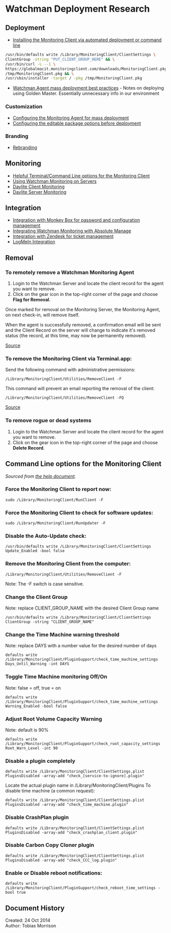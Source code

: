 # Watchman Deployment Research


## Deployment

- [Installing the Monitoring Client via automated deployment or command line](https://watchmanmonitoring.zendesk.com/hc/en-us/articles/202296808)

```bash
/usr/bin/defaults write /Library/MonitoringClient/ClientSettings \
ClientGroup -string "PUT_CLIENT_GROUP_HERE" && \
/usr/bin/curl -L --1 \
https://globalmacit.monitoringclient.com/downloads/MonitoringClient.pkg > \
/tmp/MonitoringClient.pkg && \
/usr/sbin/installer -target / -pkg /tmp/MonitoringClient.pkg
```

- [Watchman Agent mass deployment best practices](https://watchmanmonitoring.zendesk.com/hc/en-us/articles/202325488-Watchman-Agent-mass-deployment-best-practices) - Notes on deploying using Golden Master. Essentially unnecessary info in our environment


### Customization

- [Configuring the Monitoring Agent for mass deployment](https://watchmanmonitoring.zendesk.com/hc/en-us/articles/472802-Configuring-the-Monitoring-Agent-for-mass-deployment)
- [Configuring the editable package options before deployment](https://watchmanmonitoring.zendesk.com/hc/en-us/articles/201735653-Configuring-the-editable-package-options-before-deployment)


### Branding

- [Rebranding](https://www.watchmanmonitoring.com/custom-branding/)


## Monitoring

- [Helpful Terminal/Command Line options for the Monitoring Client](https://watchmanmonitoring.zendesk.com/hc/en-us/articles/200033678-Helpful-Terminal-Command-Line-options-for-the-Monitoring-Client)
- [Using Watchman Monitoring on Servers](https://watchmanmonitoring.zendesk.com/hc/en-us/articles/486663-Using-Watchman-Monitoring-on-Servers)
- [Daylite Client Monitoring](https://watchmanmonitoring.zendesk.com/hc/en-us/articles/556531-Daylite-Client-Monitoring)
- [Daylite Server Monitoring](https://watchmanmonitoring.zendesk.com/hc/en-us/articles/298804-Daylite-Server-Monitoring)


## Integration

- [Integration with Monkey Box for password and configuration management](https://watchmanmonitoring.zendesk.com/hc/en-us/articles/201187286-Integration-with-Monkey-Box-for-password-and-configuration-management)
- [Integrating Watchman Monitoring with Absolute Manage](https://watchmanmonitoring.zendesk.com/hc/en-us/articles/486493-Integrating-Watchman-Monitoring-with-Absolute-Manage)
- [Integration with Zendesk for ticket management](https://watchmanmonitoring.zendesk.com/hc/en-us/articles/472922-Integration-with-Zendesk-for-ticket-management)
- [LogMeIn Integration](https://watchmanmonitoring.zendesk.com/hc/en-us/articles/486583-LogMeIn-Integration)



## Removal

### To remotely remove a Watchman Monitoring Agent

1. Login to the Watchman Server and locate the client record for the agent you want to remove.
2. Click on the gear icon in the top-right corner of the page and choose **Flag for Removal**.

Once marked for removal on the Monitoring Server, the Monitoring Agent, on next check-in, will remove itself.

When the agent is successfully removed, a confirmation email will be sent and the Client Record on the server will change to indicate it's removed status (the record, at this time, may now be permanently removed).

[Source](https://watchmanmonitoring.zendesk.com/hc/en-us/articles/202325508-Remote-Removal-of-the-Watchman-Monitoring-Agent)


### To remove the Monitoring Client via Terminal.app:

Send the following command with administrative permissions:

	/Library/MonitoringClient/Utilities/RemoveClient -F

This command will prevent an email reporting the removal of the client:

	/Library/MonitoringClient/Utilities/RemoveClient -FQ

[Source](https://watchmanmonitoring.zendesk.com/hc/en-us/articles/705065-Removing-the-Monitoring-Computer)


### To remove rogue or dead systems

1. Login to the Watchman Server and locate the client record for the agent you want to remove.
2. Click on the gear icon in the top-right corner of the page and choose **Delete Record**.


##  Command Line options for the Monitoring Client

*Sourced from [the help document](https://www.watchmanmonitoring.com/terminal-commands).*

### Force the Monitoring Client to report now:

    sudo /Library/MonitoringClient/RunClient -F



### Force the Monitoring Client to check for software updates:

    sudo /Library/MonitoringClient/RunUpdater -F



### Disable the Auto-Update check:

    /usr/bin/defaults write /Library/MonitoringClient/ClientSettings Update_Enabled -bool false


### Remove the Monitoring Client from the computer:

    /Library/MonitoringClient/Utilities/RemoveClient -F

Note: The -F switch is case sensitive.


### Change the Client Group

Note: replace CLIENT_GROUP_NAME with the desired Client Group name

    /usr/bin/defaults write /Library/MonitoringClient/ClientSettings ClientGroup -string "CLIENT_GROUP_NAME"



### Change the Time Machine warning threshold

Note: replace DAYS with a number value for the desired number of days

    defaults write /Library/MonitoringClient/PluginSupport/check_time_machine_settings Days_Until_Warning -int DAYS




### Toggle Time Machine monitoring Off/On

Note: false = off, true = on

    defaults write /Library/MonitoringClient/PluginSupport/check_time_machine_settings Warning_Enabled -bool false



### Adjust Root Volume Capacity Warning

Note: default is 90%

    defaults write /Library/MonitoringClient/PluginSupport/check_root_capacity_settings Root_Warn_Level -int 90



### Disable a plugin completely

    defaults write /Library/MonitoringClient/ClientSettings.plist PluginsDisabled -array-add "check_[service-to-ignore].plugin"

Locate the actual plugin name in /Library/MonitoringClient/Plugins To disable time machine (a common request):

    defaults write /Library/MonitoringClient/ClientSettings.plist PluginsDisabled -array-add "check_time_machine.plugin"

 

### Disable CrashPlan plugin

	defaults write /Library/MonitoringClient/ClientSettings.plist PluginsDisabled -array-add "check_crashplan_client.plugin"



### Disable Carbon Copy Cloner plugin

	defaults write /Library/MonitoringClient/ClientSettings.plist PluginsDisabled -array-add "check_CCC_log.plugin"



### Enable or Disable reboot notifications:

    defaults write /Library/MonitoringClient/PluginSupport/check_reboot_time_settings -bool true

 
## Document History
Created:	24 Oct 2014  
Author:		Tobias Morrison